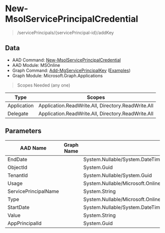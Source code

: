 # New-MsolServicePrincipalCredential

> /servicePrincipals/{servicePrincipal-id}/addKey

## Data

+ AAD Command: [New-MsolServicePrincipalCredential](https://docs.microsoft.com/en-us/powershell/module/MSOnline/New-MsolServicePrincipalCredential)
+ AAD Module: MSOnline
+ Graph Command: [Add-MgServicePrincipalKey](https://docs.microsoft.com/en-us/powershell/module/Microsoft.Graph.Applications/Add-MgServicePrincipalKey) ([Examples](https://github.com/orgs/msgraph/discussions?discussions_q=Add-MgServicePrincipalKey))
+ Graph Module: Microsoft.Graph.Applications

> Scopes Needed (any one)

|Type|Scopes|
|---|---|
|Application|Application.ReadWrite.All, Directory.ReadWrite.All|
|Delegate|Application.ReadWrite.All, Directory.ReadWrite.All|

## Parameters

|AAD Name|Graph Name|AAD Type|Graph Type|Infos|
|---|---|---|---|---|
|EndDate||System.Nullable/System.DateTime|||
|ObjectId||System.Guid|||
|TenantId||System.Nullable/System.Guid|||
|Usage||System.Nullable/Microsoft.Online.Administration.ServicePrincipalCredentialUsage|||
|ServicePrincipalName||System.String|||
|Type||System.Nullable/Microsoft.Online.Administration.ServicePrincipalCredentialType|||
|StartDate||System.Nullable/System.DateTime|||
|Value||System.String|||
|AppPrincipalId||System.Guid|||

